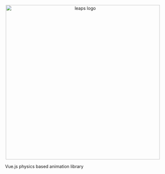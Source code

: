 <p align="center">
  <a href="https://baianat.github.io/leaps/" target="_blank">
    <img width="500" alt="leaps logo" src="https://github.com/baianat/leaps/blob/master/docs/public/leaps.svg">
  </a>
</p>

Vue.js physics based animation library
